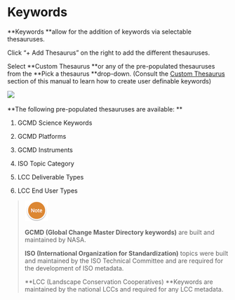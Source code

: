 # Keywords

**Keywords **allow for the addition of keywords via selectable thesauruses.

Click “+ Add Thesaurus” on the right to add the different thesauruses.

Select **Custom Thesaurus **or any of the pre-populated thesauruses from the **Pick a thesaurus **drop-down. \(Consult the [Custom Thesaurus](/record/edit/keywords/custom-keywords.md) section of this manual to learn how to create user definable keywords\)

![](https://lh5.googleusercontent.com/KVJ4_feuJ1xYnsRLYYGfRFBOJ_pR76xdlThDJ39GYUFdkyUR-wbODSCKEW637polRHdv4JqotIFxiEPKUZgLo7EGv41XAF63zcx7sqrYLNdWnc1CVhGk7HYzLXcrEY5LoPOA37-c)

**The following pre-populated thesauruses are available: **

1. GCMD Science Keywords

2. GCMD Platforms

3. GCMD Instruments

4. ISO Topic Category

5. LCC Deliverable Types

6. LCC End User Types

> ![](/assets/NoteSmall.png)
>
> **GCMD \(Global Change Master Directory keywords\)** are built and maintained by NASA.
>
> **ISO \(International Organization for Standardization\)** topics were built and maintained by the ISO Technical Committee and are required for the development of ISO metadata.
>
> **LCC \(Landscape Conservation Cooperatives\) **Keywords are maintained by the national LCCs and required for any LCC metadata.



